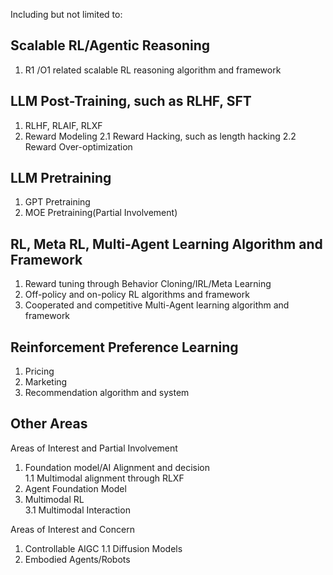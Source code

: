 Including but not limited to:

## Scalable RL/Agentic Reasoning

1. R1 /O1 related scalable RL reasoning algorithm and framework

## LLM Post-Training, such as RLHF, SFT

1. RLHF, RLAIF, RLXF
2. Reward Modeling
   2.1 Reward Hacking, such as length hacking
   2.2 Reward Over-optimization

## LLM Pretraining

1. GPT Pretraining
2. MOE Pretraining(Partial Involvement)

## RL, Meta RL, Multi-Agent Learning Algorithm and Framework

1. Reward tuning through Behavior Cloning/IRL/Meta Learning
2. Off-policy and on-policy RL algorithms and framework
3. Cooperated and competitive Multi-Agent learning algorithm and framework

## Reinforcement Preference Learning

1. Pricing
2. Marketing
3. Recommendation algorithm and system

## Other Areas

Areas of Interest and Partial Involvement

1. Foundation model/AI Alignment and decision  
   1.1 Multimodal alignment through RLXF
2. Agent Foundation Model
3. Multimodal RL  
   3.1 Multimodal Interaction

Areas of Interest and Concern

1. Controllable AIGC
   1.1 Diffusion Models
2. Embodied Agents/Robots
